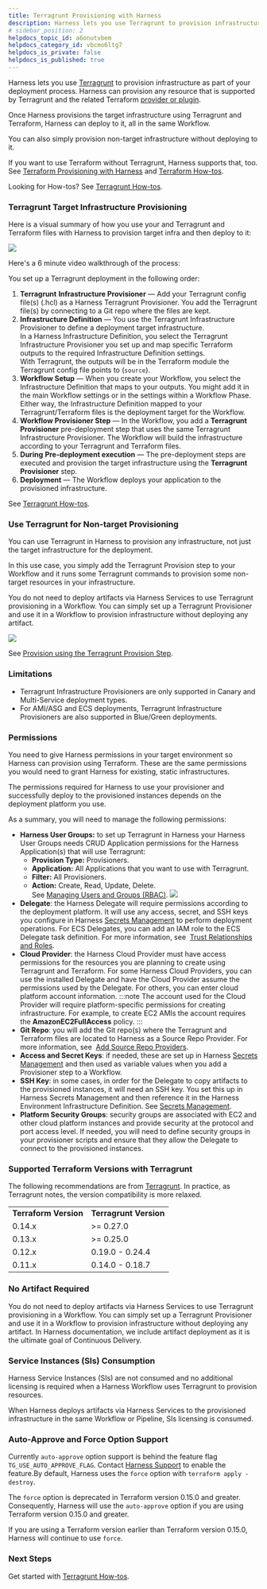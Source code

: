 ```yaml
---
title: Terragrunt Provisioning with Harness
description: Harness lets you use Terragrunt to provision infrastructure as part of your deployment process.
# sidebar_position: 2
helpdocs_topic_id: a6onutvbem
helpdocs_category_id: vbcmo6ltg7
helpdocs_is_private: false
helpdocs_is_published: true
---
```


Harness lets you use [Terragrunt](https://terragrunt.gruntwork.io/) to provision infrastructure as part of your deployment process. Harness can provision any resource that is supported by Terragrunt and the related Terraform [provider or plugin](https://www.terraform.io/docs/configuration/providers.html).

Once Harness provisions the target infrastructure using Terragrunt and Terraform, Harness can deploy to it, all in the same Workflow.

You can also simply provision non-target infrastructure without deploying to it.

If you want to use Terraform without Terragrunt, Harness supports that, too. See [Terraform Provisioning with Harness](terraform-provisioning-with-harness.md) and [Terraform How-tos](../../terraform-category/terrform-provisioner.md).

Looking for How-tos? See [Terragrunt How-tos](../../terragrunt-category/terragrunt-how-tos.md).

### Terragrunt Target Infrastructure Provisioning

Here is a visual summary of how you use your and Terragrunt and Terraform files with Harness to provision target infra and then deploy to it:

![](./static/terragrunt-provisioning-with-harness-36.png)

Here's a 6 minute video walkthrough of the process:

<DocVideo src="https://www.youtube.com/embed/HYSi2LAaYdc?feature=oembed" />

You set up a Terragrunt deployment in the following order:

1. **Terragrunt** **Infrastructure Provisioner** — Add your Terragrunt config file(s) (.hcl) as a Harness Terragrunt Provisioner. You add the Terragrunt file(s) by connecting to a Git repo where the files are kept.
2. **​Infrastructure Definition** — You use the Terragrunt Infrastructure Provisioner to define a deployment target infrastructure.  
   In a Harness Infrastructure Definition, you select the Terragrunt Infrastructure Provisioner you set up and map specific Terraform outputs to the required Infrastructure Definition settings.  
   With Terragrunt, the outputs will be in the Terraform module the Terragrunt config file points to (`source`).
3. **Workflow Setup** — When you create your Workflow, you select the Infrastructure Definition that maps to your outputs. You might add it in the main Workflow settings or in the settings within a Workflow Phase. Either way, the Infrastructure Definition mapped to your Terragrunt/Terraform files is the deployment target for the Workflow.
4. **Workflow Provisioner Step** — In the Workflow, you add a **Terragrunt** **Provisioner** pre-deployment step that uses the same Terragrunt Infrastructure Provisioner. The Workflow will build the infrastructure according to your Terragrunt and Terraform files.
5. **During** **Pre-deployment execution** — The pre-deployment steps are executed and provision the target infrastructure using the **Terragrunt** **Provisioner** step.
6. **Deployment** — The Workflow deploys your application to the provisioned infrastructure.

See [Terragrunt How-tos](../../terragrunt-category/terragrunt-how-tos.md).

### Use Terragrunt for Non-target Provisioning

You can use Terragrunt in Harness to provision any infrastructure, not just the target infrastructure for the deployment.

In this use case, you simply add the Terragrunt Provision step to your Workflow and it runs some Terragrunt commands to provision some non-target resources in your infrastructure.

You do not need to deploy artifacts via Harness Services to use Terragrunt provisioning in a Workflow. You can simply set up a Terragrunt Provisioner and use it in a Workflow to provision infrastructure without deploying any artifact.

![](./static/terragrunt-provisioning-with-harness-37.png)

See [Provision using the Terragrunt Provision Step](../../terragrunt-category/provision-using-the-terragrunt-provision-step.md).

### Limitations

- Terragrunt Infrastructure Provisioners are only supported in Canary and Multi-Service deployment types.
- For AMI/ASG and ECS deployments, Terragrunt Infrastructure Provisioners are also supported in Blue/Green deployments.

### Permissions

You need to give Harness permissions in your target environment so Harness can provision using Terraform. These are the same permissions you would need to grant Harness for existing, static infrastructures.

The permissions required for Harness to use your provisioner and successfully deploy to the provisioned instances depends on the deployment platform you use.

As a summary, you will need to manage the following permissions:

- **Harness User Groups:** to set up Terragrunt in Harness your Harness User Groups needs CRUD Application permissions for the Harness Application(s) that will use Terragrunt:
  - **Provision Type:** Provisioners.
  - **Application:** All Applications that you want to use with Terragrunt.
  - **Filter:** All Provisioners.
  - **Action:** Create, Read, Update, Delete.  
    See [Managing Users and Groups (RBAC)](../../../firstgen-platform/security/access-management-howtos/users-and-permissions.md).
    ![](./static/terragrunt-provisioning-with-harness-38.png)
- **Delegate**: the Harness Delegate will require permissions according to the deployment platform. It will use any access, secret, and SSH keys you configure in Harness [Secrets Management](../../../firstgen-platform/security/secrets-management/secret-management.md) to perform deployment operations. For ECS Delegates, you can add an IAM role to the ECS Delegate task definition. For more information, see  [Trust Relationships and Roles](../../aws-deployments/ecs-deployment/harness-ecs-delegate.md#trust-relationships-and-roles).
- **Cloud Provider**: the Harness Cloud Provider must have access permissions for the resources you are planning to create using Terragrunt and Terraform. For some Harness Cloud Providers, you can use the installed Delegate and have the Cloud Provider assume the permissions used by the Delegate. For others, you can enter cloud platform account information.
  :::note
  The account used for the Cloud Provider will require platform-specific permissions for creating infrastructure. For example, to create EC2 AMIs the account requires the **AmazonEC2FullAccess** policy.
  :::
- **Git Repo**: you will add the Git repo(s) where the Terragrunt and Terraform files are located to Harness as a Source Repo Provider. For more information, see  [Add Source Repo Providers](../../../firstgen-platform/account/manage-connectors/add-source-repo-providers.md).
- **Access and Secret Keys**: if needed, these are set up in Harness [Secrets Management](../../../firstgen-platform/security/secrets-management/secret-management.md) and then used as variable values when you add a Provisioner step to a Workflow.
- **SSH Key**: in some cases, in order for the Delegate to copy artifacts to the provisioned instances, it will need an SSH key. You set this up in Harness Secrets Management and then reference it in the Harness Environment Infrastructure Definition. See [Secrets Management](../../../firstgen-platform/security/secrets-management/secret-management.md).
- **Platform Security Groups**: security groups are associated with EC2 and other cloud platform instances and provide security at the protocol and port access level. If needed, you will need to define security groups in your provisioner scripts and ensure that they allow the Delegate to connect to the provisioned instances.

### Supported Terraform Versions with Terragrunt

The following recommendations are from [Terragrunt](https://terragrunt.gruntwork.io/docs/getting-started/supported-versions/). In practice, as Terragrunt notes, the version compatibility is more relaxed.

|                       |                        |
| --------------------- | ---------------------- |
| **Terraform Version** | **Terragrunt Version** |
| 0.14.x                | >= 0.27.0              |
| 0.13.x                | >= 0.25.0              |
| 0.12.x                | 0.19.0 - 0.24.4        |
| 0.11.x                | 0.14.0 - 0.18.7        |

### No Artifact Required

You do not need to deploy artifacts via Harness Services to use Terragrunt provisioning in a Workflow. You can simply set up a Terragrunt Provisioner and use it in a Workflow to provision infrastructure without deploying any artifact. In Harness documentation, we include artifact deployment as it is the ultimate goal of Continuous Delivery.

### Service Instances (SIs) Consumption

Harness Service Instances (SIs) are not consumed and no additional licensing is required when a Harness Workflow uses Terragrunt to provision resources.

When Harness deploys artifacts via Harness Services to the provisioned infrastructure in the same Workflow or Pipeline, SIs licensing is consumed.

### Auto-Approve and Force Option Support

Currently `auto-approve` option support is behind the feature flag `TG_USE_AUTO_APPROVE_FLAG`. Contact [Harness Support](mailto:support@harness.io) to enable the feature.By default, Harness uses the `force` option with `terraform apply -destroy`.

The `force` option is deprecated in Terraform version 0.15.0 and greater. Consequently, Harness will use the `auto-approve` option if you are using Terraform version 0.15.0 and greater.

If you are using a Terraform version earlier than Terraform version 0.15.0, Harness will continue to use `force`.

### Next Steps

Get started with [Terragrunt How-tos](../../terragrunt-category/terragrunt-how-tos.md).
